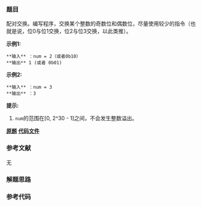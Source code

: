 ### 题目
配对交换。编写程序，交换某个整数的奇数位和偶数位，尽量使用较少的指令（也就是说，位0与位1交换，位2与位3交换，以此类推）。

**示例1:**

    
    
    **输入** ：num = 2（或者0b10）
    **输出** 1 (或者 0b01)
    

**示例2:**

    
    
    **输入** ：num = 3
    **输出** ：3
    

**提示:**

  1. `num`的范围在[0, 2^30 - 1]之间，不会发生整数溢出。

 **[原题](https://leetcode-cn.com/problems/exchange-lcci/)**    **[代码文件]()**


### 参考文献
无

### 解题思路




### 参考代码

```go


```





